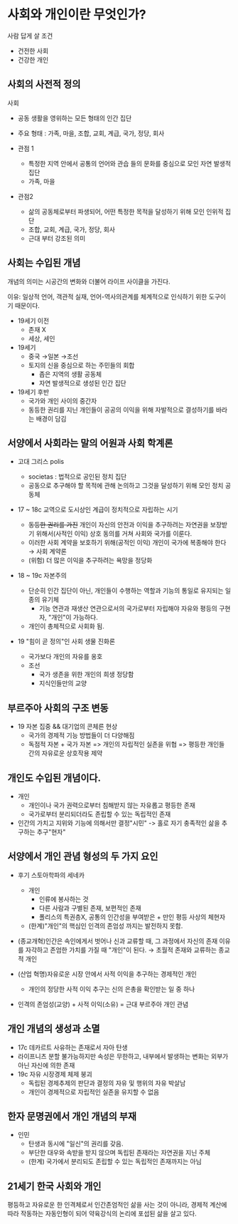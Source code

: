# 사회와 개인이란 무엇인가?

사람 답게 살 조건

* 건전한 사회
* 건강한 개인

## 사회의 사전적 정의

사회

* 공동 생활을 영위하는 모든 형태의 인간 집단
* 주요 형태 : 가족, 마을, 조합, 교회, 계급, 국가, 정당, 회사

* 관점 1
  *  특정한 지역 안에서 공통의 언어와 관습 들의 문화를 중심으로 모인 자연 발생적 집단
  *  가족, 마을
* 관점2
  * 삶의 공동체로부터 파생되어, 어떤 특정한 목적을 달성하기 위해 모인 인위적 집단
  * 조합, 교회, 계급, 국가, 정당, 회사
  * 근대 부터 강조된 의미

## 사회는 수입된 개념

개념의 의미는 시공간의 변화와 더불어 라이프 사이클을 가진다.

이유: 일상적 언어, 객관적 실재, 언어-역사의관계를 체계적으로 인식하기 위한 도구이기 때문이다.

* 19세기 이전
  * 존재 X
  * 세상, 세인
* 19세기
  * 중국 →일본 →조선
  * 토지의 신을 중심으로 하는 주민들의 회합
    * 좁은 지역의 생활 공동체
    * 자연 발생적으로 생성된 인간 집단
* 19세기 후반
  * 국가와 개인 사이의 중간자
  * 동등한 권리를 지닌 개인들이 공공의 이익을 위해 자발적으로 결성하기를 바라는 배경이 담김

## 서양에서 사회라는 말의 어원과 사회 학계론

* 고대 그리스 polis
  * societas : 법적으로 공인된 정치 집단
  * 공동으로 추구해야 할 목적에 관해 논의하고 그것을 달성하기 위해 모인 정치 공동체
* 17 ~ 18c 교역으로 도시상인 계급이 정치적으로 자립하는 시기
  * ~~동등한 권리를 가진~~ 개인이 자신의 안전과 이익을 추구하려는 자연권을 보장받기 위해서(사적인 이익) 상호 동의를 거쳐 사회와 국가를 이룬다.
  * 이러한 사회 계약을 보호하기 위해(공적인 이익) 개인이 국가에 복종해야 한다→ 사회 계약론
  * (위험) 더 많은 이익을 추구하려는 욕망을 정당화
* 18  ~ 19c 자본주의 
  * 단순히 인간 집단이 아닌, 개인들이 수행하는 역할과 기능의 통일로 유지되는 일종의 유기체
    * 기능 연관과 재생산 연관으로서의 국가로부터 자립해야 자유와 평등의 구현자,  "개인"이 가능하다.
  * 개인이 총체적으로 사회화 됨.

* 19 "힘이 곧 정의"인 사회 생물 진화론
  * 국가보다 개인의 자유를 옹호
  * 조선
    * 국가 생존을 위한 개인의 희생 정당함
    * 지식인들만의 교양

## 부르주아 사회의 구조 변동

* 19 자본 집중 && 대기업의 콘체른 현상
  * 국가의 경제적 기능 방법들이 더 다양해짐
  * 독점적 자본 + 국가 자본 => 개인의 자립적인 실존을 위협 => 평등한 개인들 간의 자유로운 상호작용 제약

## 개인도 수입된 개념이다.

* 개인
  * 개인이나 국가 권력으로부터 침해받지 않는 자유롭고 평등한 존재
  * 국가로부터 분리되더라도 존립할 수 있는 독립적인 존재
* 인간의 가치고 지위와 기능에 의해서만 결정"시민" -> 홀로 자기 충족적인 삶을 추구하는 추구"현자"

## 서양에서 개인 관념 형성의 두 가지 요인

* 후기 스토아학파의 세네카
  * 개인
    * 인류에 봉사하는 것
    * 다른 사람과 구별된 존재, 보편적인 존재
    * 폴리스의 특권층X, 공통의 인간성을 부여받은 + 만인 평등 사상의 체현자
  * (한계)"개인"의 핵심인 인격의 존엄성 까지는 발전하지 못함. 
* (종교개혁)인간은 속인에게서 벗어나 신과 교류할 때, 그 과정에서 자신의 존재 이유를 자각하고 존엄한 가치를 가질 때 "개인"이 된다. → 초월적 존재와 교류하는 종교적 개인
* (산업 혁명)자유로운 시장 안에서 사적 이익을 추구하는 경제적인 개인
  * 개인의 정당한 사적 이익 추구는 신의 은총을 확인받는 일 중 하나

* 인격의 존엄성(교양) + 사적 이익(소유) = 근대 부르주아 개인 관념

## 개인 개념의 생성과 소멸

* 17c 데카르트 사유하는 존재로서 자아 탄생
* 라이프니츠 분할 불가능하지만 속성은 무한하고, 내부에서 발생하는 변화는 외부가 아닌 자신에 의한 존재
* 19c 자유 시장경제 체제 붕괴
  * 독립된 경제추제의 판단과 결정의 자유 및 행위의 자유 박살남
  * 개인이 경제적으로 자립적인 실존을 유지할 수 없음

## 한자 문명권에서 개인 개념의 부재

* 인민
  * 탄생과 동시에 "일신"의 권리를 갖음.
  * 부단한 대우와 속받을 받지 않으며 독립된 존재라는 자연권을 지닌 주체
  * (한계) 국가에서 분리되도 존립할 수 있는 독립적인 존재까지는 아님

## 21세기 한국 사회와 개인

평등하고 자유로운 한 인격체로서 인간존엄적인 삶을 사는 것이 아니라, 경제적 계산에 따라 작동하는 자동인형이 되어 약육강식의 논리에 포섭된 삶을 살고 있다.

